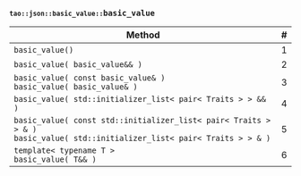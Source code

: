 ### <small>`tao::json::basic_value::`</small>`basic_value`

| Method | # |
| --- | --- |
| `basic_value()` | 1 |
| `basic_value( basic_value&& )` | 2 |
| `basic_value( const basic_value& )` <br/> `basic_value( basic_value& )` | 3 |
| `basic_value( std::initializer_list< pair< Traits > > && )` | 4 |
| `basic_value( const std::initializer_list< pair< Traits > > & )` <br/> `basic_value( std::initializer_list< pair< Traits > > & )` | 5 |
| `template< typename T >` <br/> `basic_value( T&& )` | 6 |

